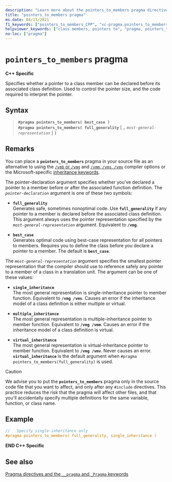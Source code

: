 ```yaml
---
description: "Learn more about the pointers_to_members pragma directive in Microsoft C/C++"
title: "pointers_to_members pragma"
ms.date: 04/13/2021
f1_keywords: ["pointers_to_members_CPP", "vc-pragma.pointers_to_members"]
helpviewer_keywords: ["class members, pointers to", "pragma, pointers_to_members", "members, pointers to", "pointers_to_members pragma"]
no-loc: ["pragma"]
---
```

# `pointers_to_members` pragma

**C++ Specific**

Specifies whether a pointer to a class member can be declared before its associated class definition. Used to control the pointer size, and the code required to interpret the pointer.

## Syntax

> **`#pragma pointers_to_members( best_case )`**\
> **`#pragma pointers_to_members( full_generality`** [ **`,`** *`most-general-representation`* ] **`)`**

## Remarks

You can place a **`pointers_to_members`** pragma in your source file as an alternative to using the [`/vmb` or `/vmg`](../build/reference/vmb-vmg-representation-method.md) and [`/vmm`, `/vms`, `/vmv`](../build/reference/vmm-vms-vmv-general-purpose-representation.md) compiler options or the Microsoft-specific [inheritance keywords](../cpp/inheritance-keywords.md).

The pointer-declaration argument specifies whether you've declared a pointer to a member before or after the associated function definition. The *`pointer-declaration`* argument is one of these two symbols:

- **`full_generality`**\
  Generates safe, sometimes nonoptimal code. Use **`full_generality`** if any pointer to a member is declared before the associated class definition. This argument always uses the pointer representation specified by the *`most-general-representation`* argument. Equivalent to **`/vmg`**.

- **`best_case`**\
  Generates optimal code using best-case representation for all pointers to members. Requires you to define the class before you declare a pointer to a member. The default is **`best_case`**.

The *`most-general-representation`* argument specifies the smallest pointer representation that the compiler should use to reference safely any pointer to a member of a class in a translation unit. The argument can be one of these values:

- **`single_inheritance`**\
  The most general representation is single-inheritance pointer to member function. Equivalent to **`/vmg /vms`**. Causes an error if the inheritance model of a class definition is either multiple or virtual.

- **`multiple_inheritance`**\
  The most general representation is multiple-inheritance pointer to member function. Equivalent to **`/vmg /vmm`**. Causes an error if the inheritance model of a class definition is virtual.

- **`virtual_inheritance`**\
  The most general representation is virtual-inheritance pointer to member function. Equivalent to **`/vmg /vmv`**.  Never causes an error. **`virtual_inheritance`** is the default argument when `#pragma pointers_to_members(full_generality)` is used.

> [!CAUTION]
> We advise you to put the **`pointers_to_members`** pragma only in the source code file that you want to affect, and only after any `#include` directives. This practice reduces the risk that the pragma will affect other files, and that you'll accidentally specify multiple definitions for the same variable, function, or class name.

## Example

```cpp
//   Specify single-inheritance only
#pragma pointers_to_members( full_generality, single_inheritance )
```

**END C++ Specific**

## See also

[Pragma directives and the `__pragma` and `_Pragma` keywords](./pragma-directives-and-the-pragma-keyword.md)
